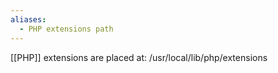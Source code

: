 ```yaml
---
aliases:
  - PHP extensions path
---
```

[[PHP]] extensions are placed at: /usr/local/lib/php/extensions

